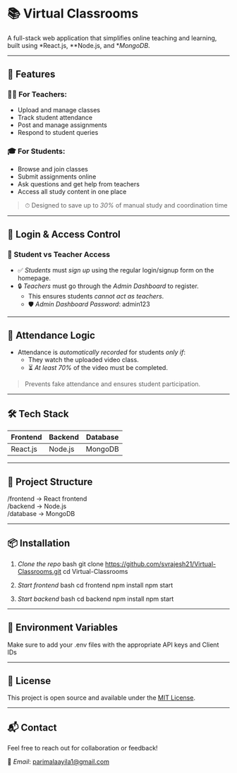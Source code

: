 # 📚 Virtual Classrooms

A full-stack web application that simplifies online teaching and learning, built using *React.js, **Node.js, and **MongoDB*.

---

## 🚀 Features

### 👩‍🏫 For Teachers:
- Upload and manage classes
- Track student attendance
- Post and manage assignments
- Respond to student queries

### 🎓 For Students:
- Browse and join classes
- Submit assignments online
- Ask questions and get help from teachers
- Access all study content in one place

> ⏱ Designed to save up to *30%* of manual study and coordination time

---

## 🔐 Login & Access Control

### 👥 Student vs Teacher Access

- ✅ *Students* must *sign up* using the regular login/signup form on the homepage.
- 🔒 *Teachers* must go through the *Admin Dashboard* to register.
  - This ensures students *cannot act as teachers*.
  - 🛡 *Admin Dashboard Password*: admin123

---

## 🎥 Attendance Logic

- Attendance is *automatically recorded* for students *only if*:
  - They watch the uploaded video class.
  - ⏳ *At least 70%* of the video must be completed.

> Prevents fake attendance and ensures student participation.

---

## 🛠 Tech Stack

| Frontend     | Backend      | Database |
|--------------|--------------|----------|
| React.js     | Node.js      | MongoDB  |


---

## 📂 Project Structure


/frontend     → React frontend  
/backend      → Node.js   
/database     → MongoDB   


---

## 📦 Installation

1. *Clone the repo*
bash
git clone https://github.com/svrajesh21/Virtual-Classrooms.git
cd Virtual-Classrooms


2. *Start frontend*
bash
cd frontend
npm install
npm start


3. *Start backend*
bash
cd backend
npm install
npm start


---

## 🧪 Environment Variables

Make sure to add your .env files with the appropriate API keys and Client IDs

---

## 📝 License

This project is open source and available under the [MIT License](LICENSE).

---

## 📬 Contact

Feel free to reach out for collaboration or feedback!

📧 *Email*: parimalaayila1@gmail.com
